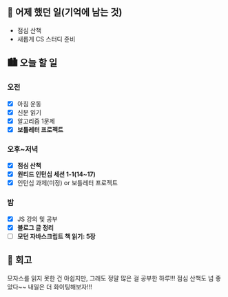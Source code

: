 ## 🌃 어제 했던 일(기억에 남는 것)

- 점심 산책
- 새롭게 CS 스터디 준비

## 🏙️ 오늘 할 일

### 오전

- [x] 아침 운동
- [x] 신문 읽기
- [x] 알고리즘 1문제
- [x] **보틀레터 프로젝트**

### 오후~저녁

- [x] **점심 산책**
- [x] **원티드 인턴십 세션 1-1(14~17)**
- [x] 인턴십 과제(미정) or 보틀레터 프로젝트

### 밤

- [x] JS 강의 및 공부
- [x] **블로그 글 정리**
- [ ] **모던 자바스크립트 책 읽기: 5장**

## 🌆 회고

모자스를 읽지 못한 건 아쉽지만, 그래도 정말 많은 걸 공부한 하루!!! 점심 산책도 넘 좋았다~~ 내일은 더 화이팅해보자!!!